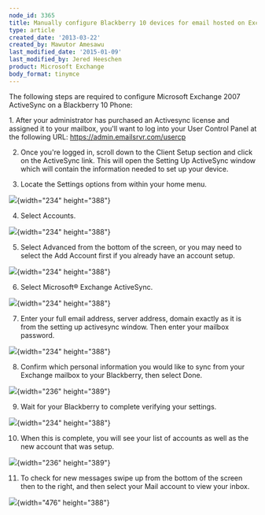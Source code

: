 ```yaml
---
node_id: 3365
title: Manually configure Blackberry 10 devices for email hosted on Exchange 2007
type: article
created_date: '2013-03-22'
created_by: Mawutor Amesawu
last_modified_date: '2015-01-09'
last_modified_by: Jered Heeschen
product: Microsoft Exchange
body_format: tinymce
---
```


The following steps are required to configure Microsoft Exchange 2007
ActiveSync on a Blackberry 10 Phone:

1\. After your administrator has purchased an Activesync license and
assigned it to your mailbox, you'll want to log into your User Control
Panel at the following URL: <https://admin.emailsrvr.com/usercp>

2. Once you're logged in, scroll down to the Client Setup section and
click on the ActiveSync link. This will open the Setting Up ActiveSync
window which will contain the information needed to set up your
device.

3. Locate the Settings options from within your home menu.

![](https://8026b2e3760e2433679c-fffceaebb8c6ee053c935e8915a3fbe7.ssl.cf2.rackcdn.com/field/image/1_42.png){width="234"
height="388"}

4. Select Accounts.

![](https://8026b2e3760e2433679c-fffceaebb8c6ee053c935e8915a3fbe7.ssl.cf2.rackcdn.com/field/image/2_39.png){width="234"
height="388"}

5. Select Advanced from the bottom of the screen, or you may need to
select the Add Account first if you already have an account setup.

![](https://8026b2e3760e2433679c-fffceaebb8c6ee053c935e8915a3fbe7.ssl.cf2.rackcdn.com/field/image/3_37.png){width="234"
height="388"}

6. Select Microsoft&reg; Exchange ActiveSync.

![](https://8026b2e3760e2433679c-fffceaebb8c6ee053c935e8915a3fbe7.ssl.cf2.rackcdn.com/field/image/4_28.png){width="234"
height="388"}

7. Enter your full email address, server address, domain exactly as it
is from the setting up activesync window. Then enter your mailbox
password.

![](https://8026b2e3760e2433679c-fffceaebb8c6ee053c935e8915a3fbe7.ssl.cf2.rackcdn.com/field/image/5_26.png){width="234"
height="388"}

8. Confirm which personal information you would like to sync from your
Exchange mailbox to your Blackberry, then select Done.

![](https://8026b2e3760e2433679c-fffceaebb8c6ee053c935e8915a3fbe7.ssl.cf2.rackcdn.com/field/image/6_15.png){width="236"
height="389"}

9. Wait for your Blackberry to complete verifying your settings.

![](https://8026b2e3760e2433679c-fffceaebb8c6ee053c935e8915a3fbe7.ssl.cf2.rackcdn.com/field/image/7_8.png){width="234"
height="388"}

10. When this is complete, you will see your list of accounts as well as
the new account that was setup.

![](https://8026b2e3760e2433679c-fffceaebb8c6ee053c935e8915a3fbe7.ssl.cf2.rackcdn.com/field/image/8_6.png){width="236"
height="389"}

11. To check for new messages swipe up from the bottom of the screen
then to the right, and then select your Mail account to view your
inbox.

![](https://8026b2e3760e2433679c-fffceaebb8c6ee053c935e8915a3fbe7.ssl.cf2.rackcdn.com/field/image/9_5.png){width="476"
height="388"}


